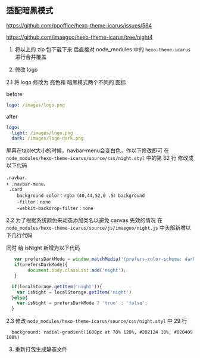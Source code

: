 ## 适配暗黑模式

https://github.com/ppoffice/hexo-theme-icarus/issues/564

https://github.com/imaegoo/hexo-theme-icarus/tree/night4

1. 将以上的 zip 包下载下来 后直接对 node_modules 中的 `hexo-theme-icarus` 进行合并覆盖

2. 修改 logo 

2.1 
将 logo 修改为 亮色和 暗黑模式两个不同的 图标

before
``` yml _config.icarus.yml
logo: /images/logo.png
```

after
``` yml _config.icarus.yml
logo: 
  light: /images/logo.png
  dark: /images/logo-dark.png
```

屏幕在tablet大小的时候，navbar-menu会变白色，作以下修改即可
在 `node_modules/hexo-theme-icarus/source/css/night.styl` 中的第 62 行 修改成以下代码
```
.navbar，
+ .navbar-menu，
 .card 
    background-color：rgba（40,44,52,0 .5）background 
    -filter：none 
    -webkit-backdrop-filter：none
```

2.2 
为了根据系统颜色来动态添加类名以避免 canvas 失效的情况
在 `node_modules/hexo-theme-icarus/source/js/imaegoo/night.js` 中头部新增以下几行代码

同时 给 isNight 新增为以下代码

``` js
   var prefersDarkMode = window.matchMedia('(prefers-color-scheme: dark)').matches;
   if(prefersDarkMode){
        document.body.classList.add('night');
   }

  if(localStorage.getItem('night')){
    var isNight = localStorage.getItem('night') 
  }else{
    var isNight = prefersDarkMode ? 'true' : 'false';
  }

```
2.3 
修改
`node_modules/hexo-theme-icarus/source/css/night.styl` 中 29 行

``` styl
  background: radial-gradient(1600px at 70% 120%, #202124 10%, #020409 100%)

```

3. 重新打包生成静态文件

